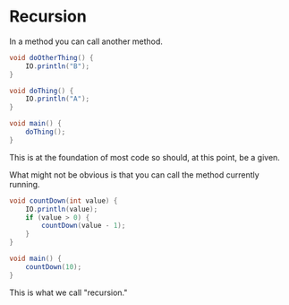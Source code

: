 # Recursion

In a method you can call another method.

```java
void doOtherThing() {
    IO.println("B");
}

void doThing() {
    IO.println("A");
}

void main() {
    doThing();
}
```

This is at the foundation of most code so should, at this point,
be a given.

What might not be obvious is that you can call the method currently running.

```java
void countDown(int value) {
    IO.println(value);
    if (value > 0) {
        countDown(value - 1);
    }
}

void main() {
    countDown(10);
}
```

This is what we call "recursion."